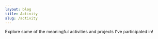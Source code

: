 ```yaml
---
layout: blog
title: Activity
slug: /activity
---
```

Explore some of the meaningful activities and projects I've participated in!
<br />
